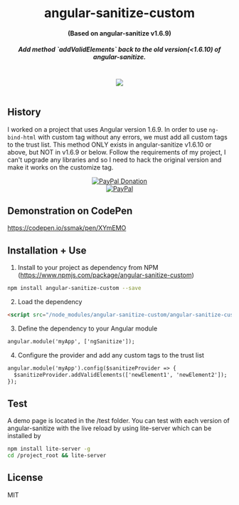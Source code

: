 <h1 align="center">angular-sanitize-custom</h1>
<h4 align="center">(Based on angular-sanitize v1.6.9)</h4>

<h5 align="center">Add method `addValidElements` back to the old version(&lt;1.6.10) of angular-sanitize.</h5>
<br />
<div align="center">
  <a href="https://nodei.co/npm/angular-sanitize-custom/">
    <img src="https://nodei.co/npm/angular-sanitize-custom.png?compact=true">
  </a>
</div>
<br />

## History
I worked on a project that uses Angular version 1.6.9. In order to use `ng-bind-html` with custom tag without any errors, we must add all custom tags to the trust list. This method ONLY exists in angular-sanitize v1.6.10 or above, but NOT in v1.6.9 or below. 
Follow the requirements of my project, I can't upgrade any libraries and so I need to hack the original version and make it works on the customize tag.

<div align="center">
  <a href="https://paypal.me/ssmak">
    <img src="https://img.shields.io/badge/Donate-PayPal-green.svg" alt="PayPal Donation" />
  </a>
  <br />
  <a href="https://paypal.me/ssmak">
    <img src="https://www.paypalobjects.com/webstatic/mktg/logo/AM_mc_vs_dc_ae.jpg" alt="PayPal" />
  </a>
</div>

## Demonstration on CodePen
https://codepen.io/ssmak/pen/XYmEMO

## Installation + Use
1. Install to your project as dependency from NPM (https://www.npmjs.com/package/angular-sanitize-custom)
``` bash
npm install angular-sanitize-custom --save
```
2. Load the dependency
``` html
<script src="/node_modules/angular-sanitize-custom/angular-sanitize-custom.min.js"></script>
```
3. Define the dependency to your Angular module
``` html
angular.module('myApp', ['ngSanitize']);
```
4. Configure the provider and add any custom tags to the trust list
``` html
angular.module('myApp').config($sanitizeProvider => {
  $sanitizeProvider.addValidElements(['newElement1', 'newElement2']);
});
```

## Test
A demo page is located in the /test folder. You can test with each version of angular-sanitize with the live reload by using lite-server which can be installed by
``` bash
npm install lite-server -g
cd /project_root && lite-server
```

## License
MIT
